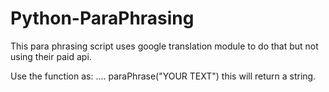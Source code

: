 # Python-ParaPhrasing
This para phrasing script uses google translation module to do that but not using their paid api.

Use the function as:
.... paraPhrase("YOUR TEXT")
this will return a string.
